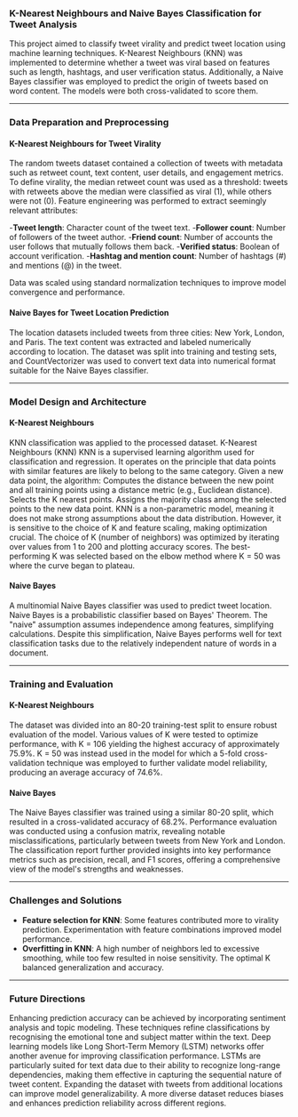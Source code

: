 ### K-Nearest Neighbours and Naive Bayes Classification for Tweet Analysis

This project aimed to classify tweet virality and predict tweet location using machine learning techniques. K-Nearest Neighbours (KNN) was implemented to determine whether a tweet was viral based on features such as length, hashtags, and user verification status. Additionally, a Naive Bayes classifier was employed to predict the origin of tweets based on word content. The models were both cross-validated to score them.

---

### Data Preparation and Preprocessing

#### K-Nearest Neighbours for Tweet Virality
The random tweets dataset contained a collection of tweets with metadata such as retweet count, text content, user details, and engagement metrics. To define virality, the median retweet count was used as a threshold: tweets with retweets above the median were classified as viral (1), while others were not (0).
Feature engineering was performed to extract seemingly relevant attributes:

-**Tweet length**: Character count of the tweet text.
-**Follower count**: Number of followers of the tweet author.
-**Friend count**: Number of accounts the user follows that mutually follows them back.
-**Verified status**: Boolean of account verification.
-**Hashtag and mention count**: Number of hashtags (#) and mentions (@) in the tweet.

Data was scaled using standard normalization techniques to improve model convergence and performance.

#### Naive Bayes for Tweet Location Prediction
The location datasets included tweets from three cities: New York, London, and Paris. The text content was extracted and labeled numerically according to location.
The dataset was split into training and testing sets, and CountVectorizer was used to convert text data into numerical format suitable for the Naive Bayes classifier.

---

### Model Design and Architecture

#### K-Nearest Neighbours
KNN classification was applied to the processed dataset. K-Nearest Neighbours (KNN)
KNN is a supervised learning algorithm used for classification and regression. It operates on the principle that data points with similar features are likely to belong to the same category. Given a new data point, the algorithm:
Computes the distance between the new point and all training points using a distance metric (e.g., Euclidean distance).
Selects the K nearest points.
Assigns the majority class among the selected points to the new data point.
KNN is a non-parametric model, meaning it does not make strong assumptions about the data distribution. However, it is sensitive to the choice of K and feature scaling, making optimization crucial.
The choice of K (number of neighbors) was optimized by iterating over values from 1 to 200 and plotting accuracy scores. The best-performing K was selected based on the elbow method where K = 50 was where the curve began to plateau.

#### Naive Bayes
A multinomial Naive Bayes classifier was used to predict tweet location. Naive Bayes is a probabilistic classifier based on Bayes' Theorem. The "naive" assumption assumes independence among features, simplifying calculations. Despite this simplification, Naive Bayes performs well for text classification tasks due to the relatively independent nature of words in a document.

---

### Training and Evaluation

#### K-Nearest Neighbours
The dataset was divided into an 80-20 training-test split to ensure robust evaluation of the model. Various values of K were tested to optimize performance, with K = 106 yielding the highest accuracy of approximately 75.9%. K = 50 was instead used in the model for which a 5-fold cross-validation technique was employed to further validate model reliability, producing an average accuracy of 74.6%. 

#### Naive Bayes
The Naive Bayes classifier was trained using a similar 80-20 split, which resulted in a cross-validated accuracy of 68.2%. Performance evaluation was conducted using a confusion matrix, revealing notable misclassifications, particularly between tweets from New York and London. The classification report further provided insights into key performance metrics such as precision, recall, and F1 scores, offering a comprehensive view of the model's strengths and weaknesses.

---

### Challenges and Solutions

- **Feature selection for KNN**: Some features contributed more to virality prediction. Experimentation with feature combinations improved model performance.
- **Overfitting in KNN**: A high number of neighbors led to excessive smoothing, while too few resulted in noise sensitivity. The optimal K balanced generalization and accuracy.

---

### Future Directions

Enhancing prediction accuracy can be achieved by incorporating sentiment analysis and topic modeling. These techniques refine classifications by recognising the emotional tone and subject matter within the text.
Deep learning models like Long Short-Term Memory (LSTM) networks offer another avenue for improving classification performance. LSTMs are particularly suited for text data due to their ability to recognize long-range dependencies, making them effective in capturing the sequential nature of tweet content.
Expanding the dataset with tweets from additional locations can improve model generalizability. A more diverse dataset reduces biases and enhances prediction reliability across different regions.



